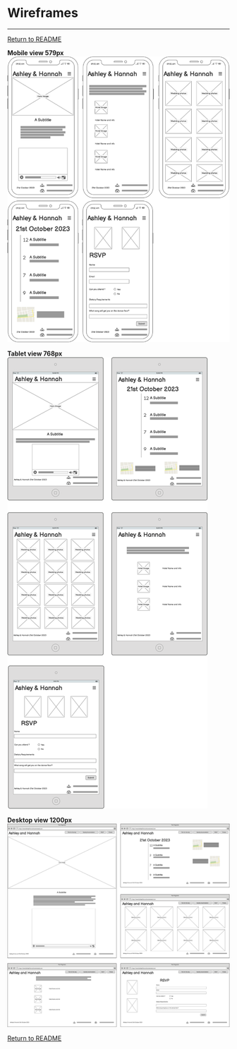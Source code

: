 # Wireframes
---
[Return to README](README.md)

**Mobile view 579px**
![Page images of mobile view](assets/wireframes/Mobile-view-579px.png)

**Tablet view 768px**
![Page images of tablet view 768px](assets/wireframes/Tablet-view-678px.png)

**Desktop view 1200px**
![Page images in Desktop view 1200px](assets/wireframes/Desktop-view-1200px.png)

[Return to README](README.md)
